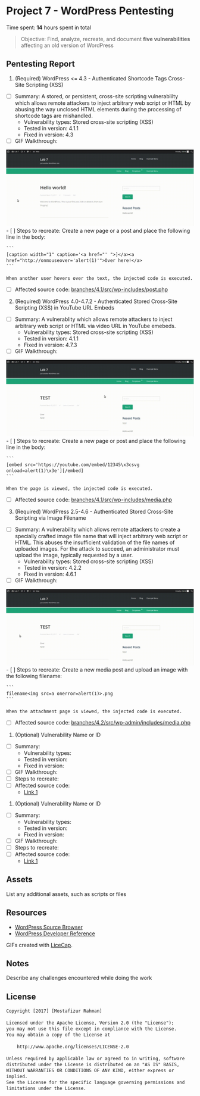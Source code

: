 # Project 7 - WordPress Pentesting

Time spent: **14** hours spent in total

> Objective: Find, analyze, recreate, and document **five vulnerabilities** affecting an old version of WordPress

## Pentesting Report

1. (Required) WordPress <= 4.3 - Authenticated Shortcode Tags Cross-Site Scripting (XSS)
  - [ ] Summary: A stored, or persistent, cross-site scripting vulnerablilty which allows remote attackers to inject arbitrary web script or HTML by abusing the way unclosed HTML elements during the processing of shortcode tags are mishandled.
    - Vulnerability types: Stored cross-site scripting (XSS)
    - Tested in version: 4.1.1
    - Fixed in version: 4.3
  - [ ] GIF Walkthrough:
 <img src='https://github.com/mostafizur188/web_security-week7/blob/master/Images/week7_demo1.gif' />
  - [ ] Steps to recreate: Create a new page or a post and place the following line in the body:

    ```
    [caption width="1" caption='<a href="' ">]</a><a href="http://onmouseover='alert(1)'">Over here!</a>
    ```

    When another user hovers over the text, the injected code is executed.

  - [ ] Affected source code: [branches/4.1/src/wp-includes/post.php](https://core.trac.wordpress.org/browser/branches/4.1/src/wp-includes/post.php)
  
  2. (Required) WordPress  4.0-4.7.2 - Authenticated Stored Cross-Site Scripting (XSS) in YouTube URL Embeds
  - [ ] Summary: A vulnerablity which allows remote attackers to inject arbitrary web script or HTML via video URL in YouTube emebeds.
    - Vulnerability types: Stored cross-site scripting (XSS)
    - Tested in version: 4.1.1
    - Fixed in version: 4.7.3
  - [ ] GIF Walkthrough:
   <img src='https://github.com/mostafizur188/web_security-week7/blob/master/Images/week7_demo3.gif' />
  - [ ] Steps to recreate: Create a new page or post and place the following line in the body:

    ```
    [embed src='https://youtube.com/embed/12345\x3csvg onload=alert(1)\x3e'][/embed]
    ```

    When the page is viewed, the injected code is executed.

  - [ ] Affected source code: [branches/4.1/src/wp-includes/media.php](https://core.trac.wordpress.org/browser/branches/4.1/src/wp-includes/media.php) 
    
3. (Required) WordPress 2.5-4.6 - Authenticated Stored Cross-Site Scripting via Image Filename
  - [ ] Summary: A vulnerability which allows remote attackers to create a specially crafted image file name that will inject arbitrary web script or HTML.  This abuses the insufficient validation of the file names of uploaded images.  For the attack to succeed, an administrator must upload the image, typically requested by a user.
    - Vulnerability types: Stored cross-site scripting (XSS)
    - Tested in version: 4.2.2
    - Fixed in version: 4.6.1 
  - [ ] GIF Walkthrough:
 <img src='https://github.com/mostafizur188/web_security-week7/blob/master/Images/week7_demo2.gif' />
 - [ ] Steps to recreate: Create a new media post and upload an image with the following filename:

    ```
    filename<img src=a onerror=alert(1)>.png
    ```

    When the attachment page is viewed, the injected code is executed.

  - [ ] Affected source code: [branches/4.2/src/wp-admin/includes/media.php](https://core.trac.wordpress.org/browser/branches/4.2/src/wp-admin/includes/media.php)
1. (Optional) Vulnerability Name or ID
  - [ ] Summary: 
    - Vulnerability types:
    - Tested in version:
    - Fixed in version: 
  - [ ] GIF Walkthrough: 
  - [ ] Steps to recreate: 
  - [ ] Affected source code:
    - [Link 1](https://core.trac.wordpress.org/browser/tags/version/src/source_file.php)
1. (Optional) Vulnerability Name or ID
  - [ ] Summary: 
    - Vulnerability types:
    - Tested in version:
    - Fixed in version: 
  - [ ] GIF Walkthrough: 
  - [ ] Steps to recreate: 
  - [ ] Affected source code:
    - [Link 1](https://core.trac.wordpress.org/browser/tags/version/src/source_file.php) 

## Assets

List any additional assets, such as scripts or files

## Resources

- [WordPress Source Browser](https://core.trac.wordpress.org/browser/)
- [WordPress Developer Reference](https://developer.wordpress.org/reference/)

GIFs created with [LiceCap](http://www.cockos.com/licecap/).

## Notes

Describe any challenges encountered while doing the work

## License

    Copyright [2017] [Mostafizur Rahman]

    Licensed under the Apache License, Version 2.0 (the "License");
    you may not use this file except in compliance with the License.
    You may obtain a copy of the License at

        http://www.apache.org/licenses/LICENSE-2.0

    Unless required by applicable law or agreed to in writing, software
    distributed under the License is distributed on an "AS IS" BASIS,
    WITHOUT WARRANTIES OR CONDITIONS OF ANY KIND, either express or implied.
    See the License for the specific language governing permissions and
    limitations under the License.
